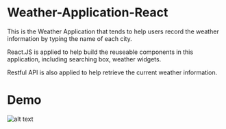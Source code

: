 # Weather-Application-React

This is the Weather Application that tends to help users record the weather information by typing the name of each city.

React.JS is applied to help build the reuseable components in this application, including searching box, weather widgets.

Restful API is also applied to help retrieve the current weather information.

# Demo

![alt text](https://user-images.githubusercontent.com/54331576/196074998-be4257c4-7045-42b1-82cd-0c4f6b3e79d0.png)
